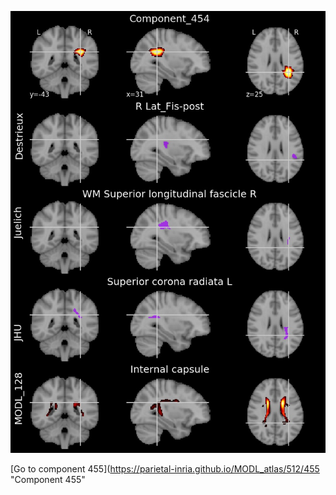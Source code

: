 


![454](preliminary/454.jpg "Component 454")

[Go to component 455](https://parietal-inria.github.io/MODL_atlas/512/455 "Component 455"
